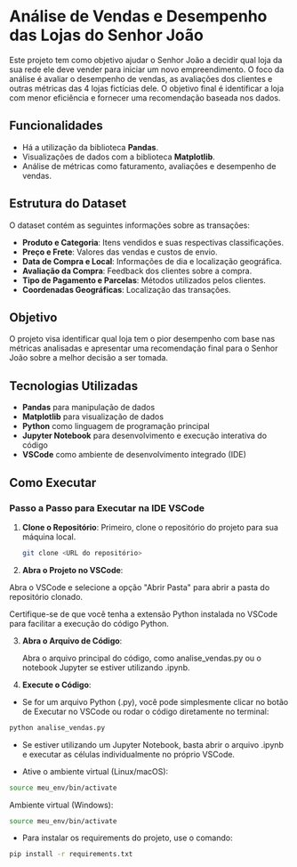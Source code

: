 # Análise de Vendas e Desempenho das Lojas do Senhor João

Este projeto tem como objetivo ajudar o Senhor João a decidir qual loja da sua rede ele deve vender para iniciar um novo empreendimento. O foco da análise é avaliar o desempenho de vendas, as avaliações dos clientes e outras métricas das 4 lojas fictícias dele. O objetivo final é identificar a loja com menor eficiência e fornecer uma recomendação baseada nos dados.

## Funcionalidades

- Há a utilização da biblioteca **Pandas**.
- Visualizações de dados com a biblioteca **Matplotlib**.
- Análise de métricas como faturamento, avaliações e desempenho de vendas.

## Estrutura do Dataset

O dataset contém as seguintes informações sobre as transações:

- **Produto e Categoria**: Itens vendidos e suas respectivas classificações.
- **Preço e Frete**: Valores das vendas e custos de envio.
- **Data de Compra e Local**: Informações de dia e localização geográfica.
- **Avaliação da Compra**: Feedback dos clientes sobre a compra.
- **Tipo de Pagamento e Parcelas**: Métodos utilizados pelos clientes.
- **Coordenadas Geográficas**: Localização das transações.

## Objetivo

O projeto visa identificar qual loja tem o pior desempenho com base nas métricas analisadas e apresentar uma recomendação final para o Senhor João sobre a melhor decisão a ser tomada.

## Tecnologias Utilizadas

- **Pandas** para manipulação de dados
- **Matplotlib** para visualização de dados
- **Python** como linguagem de programação principal
- **Jupyter Notebook** para desenvolvimento e execução interativa do código
- **VSCode** como ambiente de desenvolvimento integrado (IDE)

## Como Executar

### Passo a Passo para Executar na IDE VSCode

1. **Clone o Repositório**:
   Primeiro, clone o repositório do projeto para sua máquina local.
   ```bash
   git clone <URL do repositório>

2. **Abra o Projeto no VSCode**:

  Abra o VSCode e selecione a opção "Abrir Pasta" para abrir a pasta do repositório clonado.

  Certifique-se de que você tenha a extensão Python instalada no VSCode para facilitar a execução do código Python.

3. **Abra o Arquivo de Código**:

   Abra o arquivo principal do código, como analise_vendas.py ou o notebook Jupyter se estiver utilizando .ipynb.

4. **Execute o Código**:

  - Se for um arquivo Python (.py), você pode simplesmente clicar no botão de Executar no VSCode ou rodar o código diretamente no terminal:

  ```bash
  python analise_vendas.py
  ```
  - Se estiver utilizando um Jupyter Notebook, basta abrir o arquivo .ipynb e executar as células individualmente no próprio VSCode.

  - Ative o ambiente virtual (Linux/macOS):
  
  ```bash
  source meu_env/bin/activate
  ```
  Ambiente virtual (Windows):
  ```bash
  source meu_env/bin/activate
  ```

  - Para instalar os requirements do projeto, use o comando:

  ```bash
  pip install -r requirements.txt
  ```
